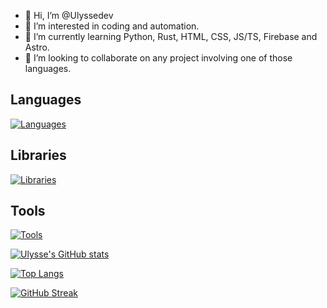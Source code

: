 - 👋 Hi, I’m @Ulyssedev
- 👀 I’m interested in coding and automation.
- 🌱 I’m currently learning Python, Rust, HTML, CSS, JS/TS, Firebase and Astro.
- 🤯 I’m looking to collaborate on any project involving one of those languages.

## Languages
[![Languages](https://skillicons.dev/icons?i=python,rust,js,ts,html,css)](https://skillicons.dev)
## Libraries
[![Libraries](https://skillicons.dev/icons?i=scss,tailwind,astro,vite,webpack,firebase,cloudflare,md,selenium,fastapi,actix,tauri)](https://skillicons.dev)
## Tools
[![Tools](https://skillicons.dev/icons?i=docker,nginx,nodejs,git,github,linux,vscode,au,pr,ps)](https://skillicons.dev)

[![Ulysse's GitHub stats](https://github-readme-stats-ulyssedev.vercel.app/api?username=Ulyssedev&show_icons=true&theme=onedark&count_private=true)](https://github.com/anuraghazra/github-readme-stats)

[![Top Langs](https://github-readme-stats-ulyssedev.vercel.app//api/top-langs/?username=Ulyssedev&layout=compact&show_icons=true&theme=onedark&hide=css,html)](https://github.com/anuraghazra/github-readme-stats)

[![GitHub Streak](http://github-readme-streak-stats.herokuapp.com?user=Ulyssedev&theme=tokyonight&hide_border=false&date_format=n%2Fj%5B%2FY%5D)](https://git.io/streak-stats)
